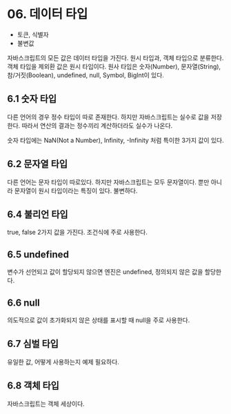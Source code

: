 # 06. 데이터 타입

- 토큰, 식별자
- 불변값

자바스크립트의 모든 값은 데이터 타입을 가진다. 원시 타입과, 객체 타입으로 분류한다. 객체 타입을 제외환 값은 원시 타입이다.
원사 타입은 숫자(Number), 문자열(String), 참/거짓(Boolean), undefined, null, Symbol, BigInt이 있다.

## 6.1 숫자 타입

다른 언어의 경우 정수 타입이 따로 존재한다. 하지만 자바스크립트는 실수로 값을 저장한다. 따라서 연산의 결과는 정수끼리 계산하더라도
실수가 나온다.

숫자 타입에는 NaN(Not a Number), Infinity, -Infinity 처럼 특이한 3가지 값이 있다.

## 6.2 문자열 타입

다른 언어는 문자 타입이 따로있다. 하지만 자바스크립트는 모두 문자열이다. 뿐만 아니라 문자열이 원시 타입이라는 특징이 있다. 불변하다.

## 6.4 불리언 타입

true, false 2가지 값을 가진다. 조건식에 주로 사용한다.

## 6.5 undefined

변수가 선언되고 값이 할당되지 않으면 엔진은 undefined, 정의되지 않은 값을 할당한다.

##  6.6 null

의도적으로 값이 초가화되지 않은 상태를 표시할 때 null을 주로 사용한다.

## 6.7 심벌 타입

유일한 값, 어떻게 사용하는지 예제 필요하다.

## 6.8 객체 타입

자바스크립트는 객체 세상이다.

